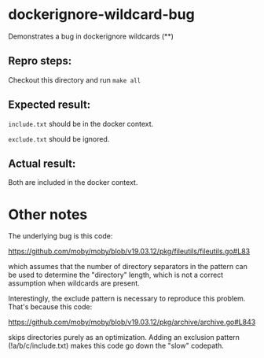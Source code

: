 # dockerignore-wildcard-bug

Demonstrates a bug in dockerignore wildcards (**)

## Repro steps:

Checkout this directory and run `make all`

## Expected result:

`include.txt` should be in the docker context.

`exclude.txt` should be ignored.

## Actual result:

Both are included in the docker context.

# Other notes

The underlying bug is this code:

https://github.com/moby/moby/blob/v19.03.12/pkg/fileutils/fileutils.go#L83

which assumes that the number of directory separators in the pattern can be used
to determine the "directory" length, which is not a correct assumption when
wildcards are present.

Interestingly, the exclude pattern is necessary to reproduce this problem. That's because
this code:

https://github.com/moby/moby/blob/v19.03.12/pkg/archive/archive.go#L843

skips directories purely as an optimization. Adding an exclusion pattern
(!a/b/c/include.txt) makes this code go down the "slow" codepath.
